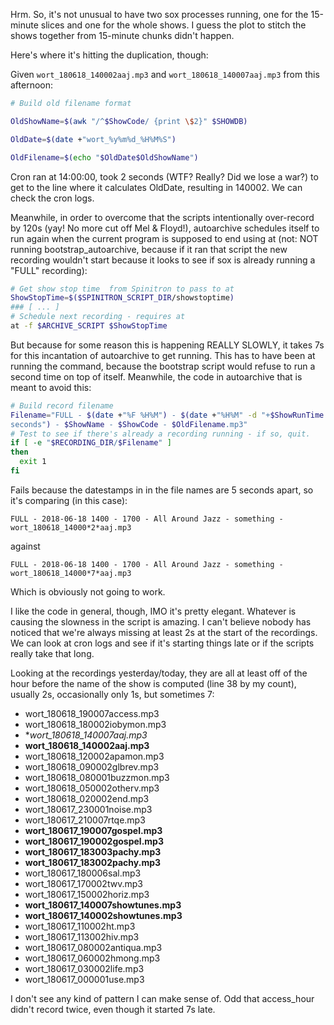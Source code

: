 Hrm.  So, it's not unusual to have two sox processes running, one for the
15-minute slices and one for the whole shows.  I guess the plot to stitch
the shows together from 15-minute chunks didn't happen.

Here's where it's hitting the duplication, though:

Given `wort_180618_140002aaj.mp3` and `wort_180618_140007aaj.mp3` from this
afternoon:

```sh
# Build old filename format

OldShowName=$(awk "/^$ShowCode/ {print \$2}" $SHOWDB)

OldDate=$(date +"wort_%y%m%d_%H%M%S")

OldFilename=$(echo "$OldDate$OldShowName")
```

Cron ran at 14:00:00, took 2 seconds (WTF?  Really?  Did we lose a war?) to
get to the line where it calculates OldDate, resulting in 140002.  We can
check the cron logs.

Meanwhile, in order to overcome that the scripts intentionally over-record
by 120s (yay!  No more cut off Mel & Floyd!), autoarchive schedules itself
to run again when the current program is supposed to end using at (not: NOT
running bootstrap_autoarchive, because if it ran that script the new
recording wouldn't start because it looks to see if sox is already running
a "FULL" recording):

```sh
# Get show stop time  from Spinitron to pass to at
ShowStopTime=$($SPINITRON_SCRIPT_DIR/showstoptime)
### [ ... ]
# Schedule next recording - requires at
at -f $ARCHIVE_SCRIPT $ShowStopTime
```

But because for some reason this is happening REALLY SLOWLY, it takes 7s
for this incantation of autoarchive to get running.  This has to have been
at running the command, because the bootstrap script would refuse to run a
second time on top of itself.  Meanwhile, the code in autoarchive that is
meant to avoid this:

```sh
# Build record filename
Filename="FULL - $(date +"%F %H%M") - $(date +"%H%M" -d "+$ShowRunTime
seconds") - $ShowName - $ShowCode - $OldFilename.mp3"
# Test to see if there's already a recording running - if so, quit.
if [ -e "$RECORDING_DIR/$Filename" ]
then
  exit 1
fi
```

Fails because the datestamps in in the file names are 5 seconds apart, so
it's comparing (in this case):

`FULL - 2018-06-18 1400 - 1700 - All Around Jazz - something - wort_180618_14000*2*aaj.mp3`

against

`FULL - 2018-06-18 1400 - 1700 - All Around Jazz - something - wort_180618_14000*7*aaj.mp3`

Which is obviously not going to work.

I like the code in general, though, IMO it's pretty elegant.  Whatever is
causing the slowness in the script is amazing.  I can't believe nobody has
noticed that we're always missing at least 2s at the start of the
recordings.  We can look at cron logs and see if it's starting things late
or if the scripts really take that long.

Looking at the recordings yesterday/today, they are all at least off of
the  hour before the name of the show is computed (line 38 by my count),
usually 2s, occasionally only 1s, but sometimes 7:

   - wort_180618_190007access.mp3
   - wort_180618_180002iobymon.mp3
   - **wort_180618_140007aaj.mp3*
   - **wort_180618_140002aaj.mp3**
   - wort_180618_120002apamon.mp3
   - wort_180618_090002glbrev.mp3
   - wort_180618_080001buzzmon.mp3
   - wort_180618_050002otherv.mp3
   - wort_180618_020002end.mp3
   - wort_180617_230001noise.mp3
   - wort_180617_210007rtqe.mp3
   - **wort_180617_190007gospel.mp3**
   - **wort_180617_190002gospel.mp3**
   - **wort_180617_183003pachy.mp3**
   - **wort_180617_183002pachy.mp3**
   - wort_180617_180006sal.mp3
   - wort_180617_170002twv.mp3
   - wort_180617_150002horiz.mp3
   - **wort_180617_140007showtunes.mp3**
   - **wort_180617_140002showtunes.mp3**
   - wort_180617_110002ht.mp3
   - wort_180617_113002hiv.mp3
   - wort_180617_080002antiqua.mp3
   - wort_180617_060002hmong.mp3
   - wort_180617_030002life.mp3
   - wort_180617_000001use.mp3

I don't see any kind of pattern I can make sense of.  Odd that access_hour
didn't record twice, even though it started 7s late.
